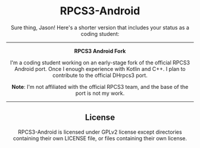<div align="center">

# RPCS3-Android

Sure thing, Jason! Here's a shorter version that includes your status as a coding student:

---

**RPCS3 Android Fork**

I'm a coding student working on an early-stage fork of the official RPCS3 Android port. Once I enough experience with Kotlin and C++. I plan to contribute to the official DHrpcs3 port.

**Note**: I'm not affiliated with the official RPCS3 team, and the base of the port is not my work.

---

## License

RPCS3-Android is licensed under GPLv2 license except directories containing their own LICENSE file, or files containing their own license.



